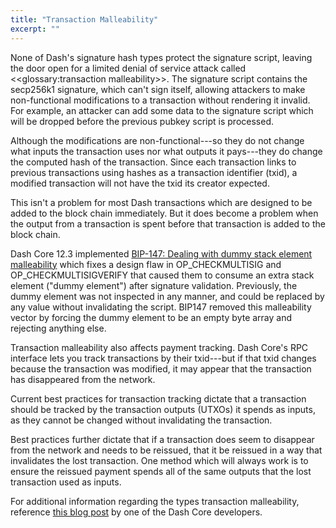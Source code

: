 ```yaml
---
title: "Transaction Malleability"
excerpt: ""
---
```

None of Dash's signature hash types protect the signature script, leaving the door open for a limited denial of service attack called <<glossary:transaction malleability>>. The signature script contains the secp256k1 signature, which can't sign itself, allowing attackers to make non-functional modifications to a transaction without rendering it invalid. For example, an attacker can add some data to the signature script which will be dropped before the previous pubkey script is processed.

Although the modifications are non-functional---so they do not change what inputs the transaction uses nor what outputs it pays---they do change the computed hash of the transaction. Since each transaction links to previous transactions using hashes as a transaction identifier (txid), a modified transaction will not have the txid its creator expected.

This isn't a problem for most Dash transactions which are designed to be added to the block chain immediately. But it does become a problem when the output from a transaction is spent before that transaction is added to the block chain.

Dash Core 12.3 implemented [BIP-147: Dealing with dummy stack element malleability](https://github.com/bitcoin/bips/blob/master/bip-0147.mediawiki) which fixes a design flaw in OP_CHECKMULTISIG and OP_CHECKMULTISIGVERIFY that caused them to consume an extra stack element ("dummy element") after signature validation. Previously, the dummy element was not inspected in any manner, and could be replaced by any value without invalidating the script. BIP147 removed this malleability vector by forcing the dummy element to be an empty byte array and rejecting anything else.

Transaction malleability also affects payment tracking.  Dash Core's RPC interface lets you track transactions by their txid---but if that txid changes because the transaction was modified, it may appear that the transaction has disappeared from the network.

Current best practices for transaction tracking dictate that a transaction should be tracked by the transaction outputs (UTXOs) it spends as inputs, as they cannot be changed without invalidating the transaction.

Best practices further dictate that if a transaction does seem to disappear from the network and needs to be reissued, that it be reissued in a way that invalidates the lost transaction. One method which will always work is to ensure the reissued payment spends all of the same outputs that the lost transaction used as inputs.

For additional information regarding the types transaction malleability, reference [this blog post](https://blog.dash.org/segwit-lighting-rbf-in-dash-9536868ca861) by one of the Dash Core developers.
